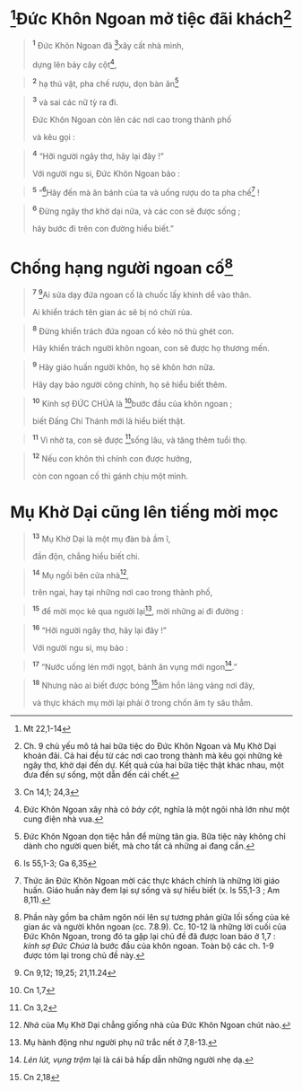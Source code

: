 # [^1*]Đức Khôn Ngoan mở tiệc đãi khách[^1]

> <sup><b>1</b></sup> Đức Khôn Ngoan đã [^2*]xây cất nhà mình,
> 
> dựng lên bảy cây cột[^2],
>


> <sup><b>2</b></sup> hạ thú vật, pha chế rượu, dọn bàn ăn[^3]
>


> <sup><b>3</b></sup> và sai các nữ tỳ ra đi.
> 
> Đức Khôn Ngoan còn lên các nơi cao trong thành phố
> 
> và kêu gọi :
>


> <sup><b>4</b></sup> “Hỡi người ngây thơ, hãy lại đây !”
> 
> Với người ngu si, Đức Khôn Ngoan bảo :
>


> <sup><b>5</b></sup> “[^3*]Hãy đến mà ăn bánh của ta và uống rượu do ta pha chế[^4] !
>


> <sup><b>6</b></sup> Đừng ngây thơ khờ dại nữa, và các con sẽ được sống ;
> 
> hãy bước đi trên con đường hiểu biết.”
>

# Chống hạng người ngoan cố[^5]

> <sup><b>7</b></sup> [^4*]Ai sửa dạy đứa ngoan cố là chuốc lấy khinh dể vào thân.
> 
> Ai khiển trách tên gian ác sẽ bị nó chửi rủa.
>


> <sup><b>8</b></sup> Đừng khiển trách đứa ngoan cố kẻo nó thù ghét con.
> 
> Hãy khiển trách người khôn ngoan, con sẽ được họ thương mến.
>


> <sup><b>9</b></sup> Hãy giáo huấn người khôn, họ sẽ khôn hơn nữa.
> 
> Hãy dạy bảo người công chính, họ sẽ hiểu biết thêm.
>


> <sup><b>10</b></sup> Kính sợ ĐỨC CHÚA là [^5*]bước đầu của khôn ngoan ;
> 
> biết Đấng Chí Thánh mới là hiểu biết thật.
>


> <sup><b>11</b></sup> Vì nhờ ta, con sẽ được [^6*]sống lâu, và tăng thêm tuổi thọ.
>


> <sup><b>12</b></sup> Nếu con khôn thì chính con được hưởng,
> 
> còn con ngoan cố thì gánh chịu một mình.
>

# Mụ Khờ Dại cũng lên tiếng mời mọc

> <sup><b>13</b></sup> Mụ Khờ Dại là một mụ đàn bà ầm ĩ,
> 
> đần độn, chẳng hiểu biết chi.
>


> <sup><b>14</b></sup> Mụ ngồi bên cửa nhà[^6],
> 
> trên ngai, hay tại những nơi cao trong thành phố,
>


> <sup><b>15</b></sup> để mời mọc kẻ qua người lại[^7], mời những ai đi đường :
>


> <sup><b>16</b></sup> “Hỡi người ngây thơ, hãy lại đây !”
> 
> Với người ngu si, mụ bảo :
>


> <sup><b>17</b></sup> “Nước uống lén mới ngọt, bánh ăn vụng mới ngon[^8].”
>


> <sup><b>18</b></sup> Nhưng nào ai biết được bóng [^7*]âm hồn lảng vảng nơi đây,
> 
> và thực khách mụ mời lại phải ở trong chốn âm ty sâu thẳm.
>

[^1]: Ch. 9 chủ yếu mô tả hai bữa tiệc do Đức Khôn Ngoan và Mụ Khờ Dại khoản đãi. Cả hai đều từ các nơi cao trong thành mà kêu gọi những kẻ ngây thơ, khờ dại đến dự. Kết quả của hai bữa tiệc thật khác nhau, một đưa đến sự sống, một dẫn đến cái chết.
[^2]: Đức Khôn Ngoan xây nhà có <i>bảy cột</i>, nghĩa là một ngôi nhà lớn như một cung điện nhà vua.
[^3]: Đức Khôn Ngoan dọn tiệc hẳn để mừng tân gia. Bữa tiệc này không chỉ dành cho người quen biết, mà cho tất cả những ai đang cần.
[^4]: Thức ăn Đức Khôn Ngoan mời các thực khách chính là những lời giáo huấn. Giáo huấn này đem lại sự sống và sự hiểu biết (x. Is 55,1-3 ; Am 8,11).
[^5]: Phần này gồm ba châm ngôn nói lên sự tương phản giữa lối sống của kẻ gian ác và người khôn ngoan (cc. 7.8.9). Cc. 10-12 là những lời cuối của Đức Khôn Ngoan, trong đó ta gặp lại chủ đề đã được loan báo ở 1,7 : <i>kính sợ Đức Chúa</i> là bước đầu của khôn ngoan. Toàn bộ các ch. 1-9 được tóm lại trong chủ đề này.
[^6]: <i>Nhà</i> của Mụ Khờ Dại chẳng giống nhà của Đức Khôn Ngoan chút nào.
[^7]: Mụ hành động như người phụ nữ trắc nết ở 7,8-13.
[^8]: <i>Lén lút, vụng trộm</i> lại là cái bả hấp dẫn những người nhẹ dạ.
[^1*]: Mt 22,1-14
[^2*]: Cn 14,1; 24,3
[^3*]: Is 55,1-3; Ga 6,35
[^4*]: Cn 9,12; 19,25; 21,11.24
[^5*]: Cn 1,7
[^6*]: Cn 3,2
[^7*]: Cn 2,18
